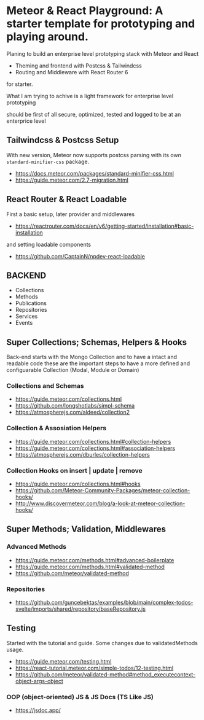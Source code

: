 # Meteor & React Playground: A starter template for prototyping and playing around.

Planing to build an enterprise level prototyping stack with Meteor and React

- Theming and frontend with Postcss & Tailwindcss
- Routing and Middleware with React Router 6

for starter.

What I am trying to achive is a light framework for enterprise level prototyping

should be first of all secure, optimized, tested and logged to be at an enterprice level

## Tailwindcss & Postcss Setup

With new version, Meteor now supports postcss parsing with its own `standard-minifier-css` package.

- https://docs.meteor.com/packages/standard-minifier-css.html
- https://guide.meteor.com/2.7-migration.html

## React Router & React Loadable

First a basic setup, later provider and middlewares

- https://reactrouter.com/docs/en/v6/getting-started/installation#basic-installation

and setting loadable components

- https://github.com/CaptainN/npdev-react-loadable

## BACKEND

- Collections
- Methods
- Publications
- Repositories
- Services
- Events

## Super Collections; Schemas, Helpers & Hooks

Back-end starts with the Mongo Collection and to have a intact and readable code these are the important steps to have a more defined and configuarable Collection (Modal, Module or Domain)

### Collections and Schemas

- https://guide.meteor.com/collections.html
- https://github.com/longshotlabs/simpl-schema
- https://atmospherejs.com/aldeed/collection2

### Collection & Assosiation Helpers

- https://guide.meteor.com/collections.html#collection-helpers
- https://guide.meteor.com/collections.html#association-helpers
- https://atmospherejs.com/dburles/collection-helpers

### Collection Hooks on insert | update | remove

- https://guide.meteor.com/collections.html#hooks
- https://github.com/Meteor-Community-Packages/meteor-collection-hooks/
- http://www.discovermeteor.com/blog/a-look-at-meteor-collection-hooks/

## Super Methods; Validation, Middlewares

### Advanced Methods

- https://guide.meteor.com/methods.html#advanced-boilerplate
- https://guide.meteor.com/methods.html#validated-method
- https://github.com/meteor/validated-method

### Repositories

- https://github.com/guncebektas/examples/blob/main/complex-todos-svelte/imports/shared/repository/baseRepository.js

## Testing

Started with the tutorial and guide. Some changes due to validatedMethods usage.

- https://guide.meteor.com/testing.html
- https://react-tutorial.meteor.com/simple-todos/12-testing.html
- https://github.com/meteor/validated-method#method_executecontext-object-args-object

### OOP (object-oriented) JS & JS Docs (TS Like JS)

- https://jsdoc.app/
